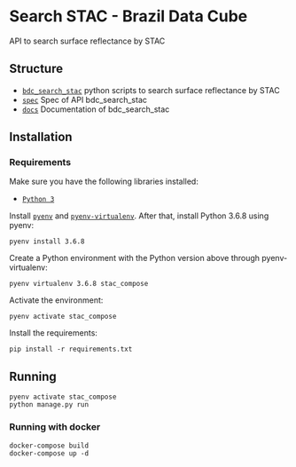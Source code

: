 # Search STAC - Brazil Data Cube

API to search surface reflectance by STAC

## Structure

- [`bdc_search_stac`](./bdc_search_stac) python scripts to search surface reflectance by STAC
- [`spec`](./spec) Spec of API bdc_search_stac
- [`docs`](./docs) Documentation of bdc_search_stac

## Installation

### Requirements

Make sure you have the following libraries installed:

- [`Python 3`](https://www.python.org/)

Install [`pyenv`](https://github.com/pyenv/pyenv#basic-github-checkout) and [`pyenv-virtualenv`](https://github.com/pyenv/pyenv-virtualenv#installing-as-a-pyenv-plugin). After that, install Python 3.6.8 using pyenv:

```
pyenv install 3.6.8
```

Create a Python environment with the Python version above through pyenv-virtualenv:

```
pyenv virtualenv 3.6.8 stac_compose
```

Activate the environment:

```
pyenv activate stac_compose
```

Install the requirements:

```
pip install -r requirements.txt
```

## Running

```
pyenv activate stac_compose
python manage.py run
```

### Running with docker
```
docker-compose build
docker-compose up -d
```
